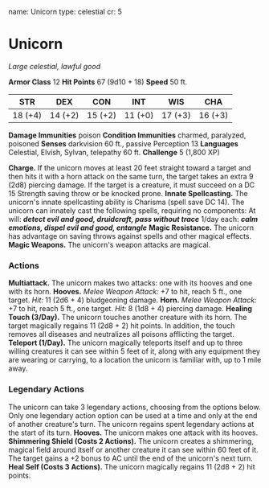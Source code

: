 name: Unicorn
type: celestial
cr: 5

# Unicorn
_Large celestial, lawful good_

**Armor Class** 12
**Hit Points** 67 (9d10 + 18)
**Speed** 50 ft.

| STR     | DEX     | CON     | INT     | WIS     | CHA     |
|---------|---------|---------|---------|---------|---------|
| 18 (+4) | 14 (+2) | 15 (+2) | 11 (+0) | 17 (+3) | 16 (+3) |

**Damage Immunities** poison
**Condition Immunities** charmed, paralyzed, poisoned
**Senses** darkvision 60 ft., passive Perception 13
**Languages** Celestial, Elvish, Sylvan, telepathy 60 ft.
**Challenge** 5 (1,800 XP)

**Charge.** If the unicorn moves at least 20 feet straight toward a target and then hits it with a horn attack on the same turn, the target takes an extra 9 (2d8) piercing damage. If the target is a creature, it must succeed on a DC 15 Strength saving throw or be knocked prone.
**Innate Spellcasting.** The unicorn's innate spellcasting ability is Charisma (spell save DC 14). The unicorn can innately cast the following spells, requiring no components:
At will: **_detect evil and good, druidcraft, pass without trace_**
1/day each: **_calm emotions, dispel evil and good, entangle_**
**Magic Resistance.** The unicorn has advantage on saving throws against spells and other magical effects.
**Magic Weapons.** The unicorn's weapon attacks are magical.

### Actions
**Multiattack.** The unicorn makes two attacks: one with its hooves and one with its horn.
**Hooves.** _Melee Weapon Attack:_ +7 to hit, reach 5 ft., one target. _Hit:_ 11 (2d6 + 4) bludgeoning damage.
**Horn.** _Melee Weapon Attack:_ +7 to hit, reach 5 ft., one target. _Hit:_ 8 (1d8 + 4) piercing damage.
**Healing Touch (3/Day).** The unicorn touches another creature with its horn. The target magically regains 11 (2d8 + 2) hit points. In addition, the touch removes all diseases and neutralizes all poisons afflicting the target.
**Teleport (1/Day).** The unicorn magically teleports itself and up to three willing creatures it can see within 5 feet of it, along with any equipment they are wearing or carrying, to a location the unicorn is familiar with, up to 1 mile away.

### Legendary Actions
The unicorn can take 3 legendary actions, choosing from the options below. Only one legendary action option can be used at a time and only at the end of another creature's turn. The unicorn regains spent legendary actions at the start of its turn.
**Hooves.** The unicorn makes one attack with its hooves.
**Shimmering Shield (Costs 2 Actions).** The unicorn creates a shimmering, magical field around itself or another creature it can see within 60 feet of it. The target gains a +2 bonus to AC until the end of the unicorn's next turn.
**Heal Self (Costs 3 Actions).** The unicorn magically regains 11 (2d8 + 2) hit points.
